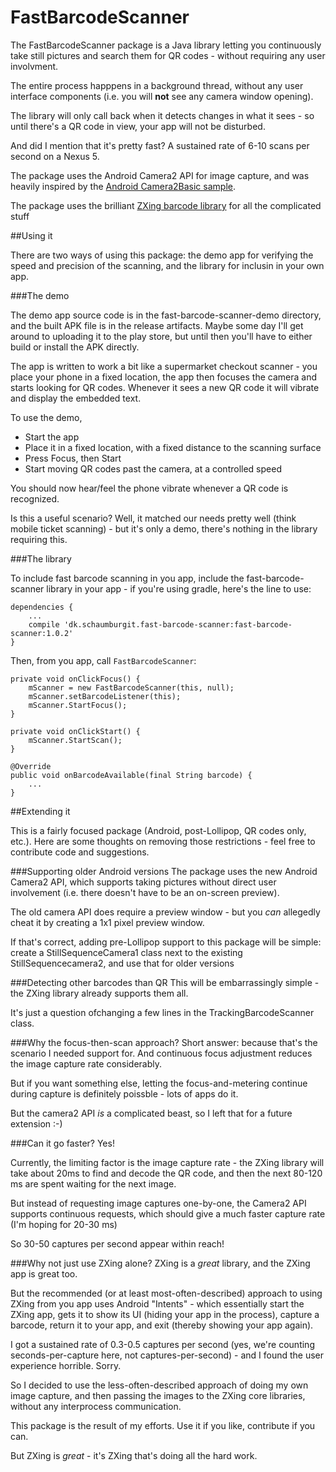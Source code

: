 # FastBarcodeScanner
The FastBarcodeScanner package is a Java library letting you continuously take still pictures and search them for QR codes - without requiring any user involvment.

The entire process happpens in a background thread, without any user interface components (i.e. you will **not** see any camera window opening).

The library will only call back when it detects changes in what it sees - so until there's a QR code in view, your app will not be disturbed.

And did I mention that it's pretty fast? A sustained rate of 6-10 scans per second on a Nexus 5.

The package uses the Android Camera2 API for image capture, and was heavily inspired by the [Android Camera2Basic sample](https://github.com/googlesamples/android-Camera2Basic).

The package uses the brilliant [ZXing barcode library](https://github.com/zxing/zxing) for all the complicated stuff

##Using it

There are two ways of using this package: the demo app for verifying the speed and precision of the scanning, and the library for inclusin in your own app.

###The demo

The demo app source code is in the fast-barcode-scanner-demo directory, and the built APK file is in the release artifacts. Maybe some day I'll get around to uploading it to the play store, but until then you'll have to either build or install the APK directly.

The app is written to work a bit like a supermarket checkout scanner - you place your phone in a fixed location, the app then focuses the camera and starts looking for QR codes. Whenever it sees a new QR code it will vibrate and display the embedded text.

To use the demo,

- Start the app
- Place it in a fixed location, with a fixed distance to the scanning surface
- Press Focus, then Start
- Start moving QR codes past the camera, at a controlled speed

You should now hear/feel the phone vibrate whenever a QR code is recognized.

Is this a useful scenario? Well, it matched our needs pretty well (think mobile ticket scanning) - but it's only a demo, there's nothing in the library requiring this.

###The library

To include fast barcode scanning in you app, include the fast-barcode-scanner library in your app - if you're using gradle, here's the line to use:

    dependencies {
        ...
        compile 'dk.schaumburgit.fast-barcode-scanner:fast-barcode-scanner:1.0.2'
    }

Then, from you app, call `FastBarcodeScanner`:

    private void onClickFocus() {
        mScanner = new FastBarcodeScanner(this, null);
        mScanner.setBarcodeListener(this);
        mScanner.StartFocus();
    }
    
    private void onClickStart() {
        mScanner.StartScan();
    }
    
    @Override
    public void onBarcodeAvailable(final String barcode) {
        ...
    }


##Extending it

This is a fairly focused package (Android, post-Lollipop, QR codes only, etc.). Here are some thoughts on removing those restrictions - feel free to contribute code and suggestions.

###Supporting older Android versions
The package uses the new Android Camera2 API, which supports taking pictures without direct user involvement (i.e. there doesn't have to be an on-screen preview).

The old camera API does require a preview window - but you *can* allegedly cheat it by creating a 1x1 pixel preview window.

If that's correct, adding pre-Lollipop support to this package will be simple: create a StillSequenceCamera1 class next to the existing StillSequencecamera2, and use that for older versions

###Detecting other barcodes than QR
This will be embarrassingly simple - the ZXing library already supports them all.

It's just a question ofchanging a few lines in the TrackingBarcodeScanner class.

###Why the focus-then-scan approach?
Short answer: because that's the scenario I needed support for. And continuous focus adjustment reduces the image capture rate considerably.

But if you want something else, letting the focus-and-metering continue during capture is definitely poissble - lots of apps do it.

But the camera2 API *is* a complicated beast, so I left that for a future extension :-)

###Can it go faster?
Yes!

Currently, the limiting factor is the image capture rate - the ZXing library will take about 20ms to find and decode the QR code, and then the next 80-120 ms are spent waiting for the next image.

But instead of requesting image captures one-by-one, the Camera2 API supports continuous requests, which should give a much faster capture rate (I'm hoping for 20-30 ms)

So 30-50 captures per second appear within reach!

###Why not just use ZXing alone?
ZXing is a *great* library, and the ZXing app is great too.

But the recommended (or at least most-often-described) approach to using ZXing from you app uses Android "Intents" - which essentially start the ZXing app, gets it to show its UI (hiding your app in the process), capture a barcode, return it to your app, and exit (thereby showing your app again).

I got a sustained rate of 0.3-0.5 captures per second (yes, we're counting seconds-per-capture here, not captures-per-second) - and I found the user experience horrible. Sorry.

So I decided to use the less-often-described approach of doing my own image capture, and then passing the images to the ZXing core libraries, without any interprocess communication.

This package is the result of my efforts. Use it if you like, contribute if you can.

But ZXing is *great* - it's ZXing that's doing all the hard work.
